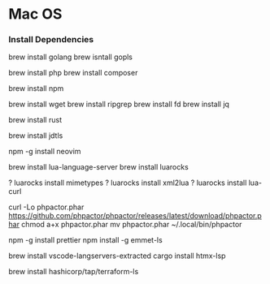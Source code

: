 
# Mac OS

### Install Dependencies

brew install golang
brew isntall gopls

brew install php
brew install composer

brew install npm

brew install wget
brew install ripgrep
brew install fd
brew install jq

brew install rust

brew install jdtls

npm -g install neovim

brew install lua-language-server
brew install luarocks

? luarocks install mimetypes
? luarocks install xml2lua
? luarocks install lua-curl

curl -Lo phpactor.phar https://github.com/phpactor/phpactor/releases/latest/download/phpactor.phar
chmod a+x phpactor.phar
mv phpactor.phar ~/.local/bin/phpactor

npm -g install prettier
npm install -g emmet-ls

brew install vscode-langservers-extracted
cargo install htmx-lsp

brew install hashicorp/tap/terraform-ls   
